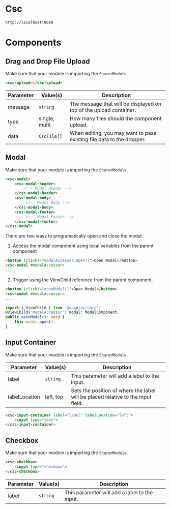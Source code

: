 # Csc
`http://localhost:8080`

# Components
## Drag and Drop File Upload
Make sure that your module is importing the `SharedModule`.
```html
<csc-upload></csc-upload>
```
| Parameter | Value(s)      | Description                                                           |
|-----------|---------------|-----------------------------------------------------------------------|
| message   | `string`      | The message that will be displayed on top of the upload container.    |
| type      | single, multi | How many files should the component upload.                           |
| data      | `CscFile[]`   | When editing, you may want to pass existing file data to the dropper. |                    |

## Modal
Make sure that your module is importing the `SharedModule`.
```html
<csc-modal>
    <csc-modal-header>
        <!-- Modal Header -->
    </csc-modal-header>
    <csc-modal-body>
         <!-- Modal Body -->
    </csc-modal-body>
    <csc-modal-footer>
         <!-- Modal Footer -->
    </csc-modal-footer>
</csc-modal>
```

There are two ways to programatically open and close the modal.

1. Access the modal component using local variables from the parent component
```html
<button (click)="modalAccessor.open()">Open Modal</button>
<csc-modal #modalAccessor>
...
```
2. Trigger using the ViewChild reference from the parent component.
```html
<button (click)="openModal()">Open Modal</button>
<csc-modal #modalAccessor>
...
```
```typescript
import { ViewChild } from '@angular/core';
@ViewChild('modalAccessor') modal: ModalComponent;
public openModal(): void {
    this.modal.open();
}
```

## Input Container
Make sure that your module is importing the `SharedModule`.

| Parameter     	| Value(s)  	| Description                                                                        	|
|---------------	|-----------	|------------------------------------------------------------------------------------	|
| label         	| `string`  	| This parameter will add a label to the input.                                      	|
| labelLocation 	| left, top 	| Sets the position of where the label will be placed relative to the input field. 	    |

```html
<csc-input-container label="label" labelLocation="left">
    <input type="text">
</csc-input-container>
```

## Checkbox
Make sure that your module is importing the `SharedModule`.
```html
<csc-checkbox>
    <input type="checkbox">
</csc-checkbox>
```
| Parameter     	| Value(s)  	| Description                                       |
|---------------	|-----------	|------------------------------------------------	|
| label         	| `string`  	| This parameter will add a label to the input.     |